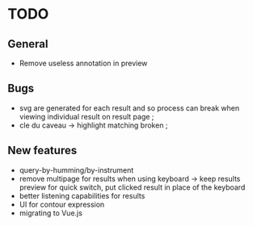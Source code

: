 # TODO

## General
- Remove useless annotation in preview

## Bugs
- svg are generated for each result and so process can break when viewing individual result on result page ;
- cle du caveau -> highlight matching broken ;

## New features
- query-by-humming/by-instrument
- remove multipage for results when using keyboard -> keep results preview for quick switch, put clicked result in place of the keyboard
- better listening capabilities for results 
- UI for contour expression
- migrating to Vue.js
